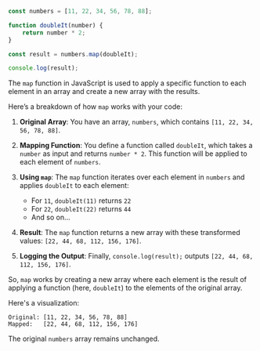 ```js
const numbers = [11, 22, 34, 56, 78, 88];

function doubleIt(number) {
	return number * 2;
}

const result = numbers.map(doubleIt);

console.log(result);
```

The `map` function in JavaScript is used to apply a specific function to each element in an array and create a new array with the results.

Here’s a breakdown of how `map` works with your code:

1. **Original Array**: You have an array, `numbers`, which contains `[11, 22, 34, 56, 78, 88]`.

2. **Mapping Function**: You define a function called `doubleIt`, which takes a `number` as input and returns `number * 2`. This function will be applied to each element of `numbers`.

3. **Using `map`**: The `map` function iterates over each element in `numbers` and applies `doubleIt` to each element:
   - For `11`, `doubleIt(11)` returns `22`
   - For `22`, `doubleIt(22)` returns `44`
   - And so on...

4. **Result**: The `map` function returns a new array with these transformed values: `[22, 44, 68, 112, 156, 176]`.

5. **Logging the Output**: Finally, `console.log(result);` outputs `[22, 44, 68, 112, 156, 176]`.

So, `map` works by creating a new array where each element is the result of applying a function (here, `doubleIt`) to the elements of the original array. 

Here's a visualization:

```plaintext
Original: [11, 22, 34, 56, 78, 88]
Mapped:   [22, 44, 68, 112, 156, 176]
```

The original `numbers` array remains unchanged.